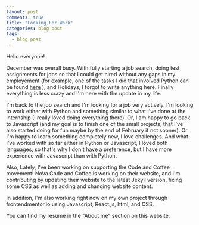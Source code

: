 ```yaml
---
layout: post
comments: true
title: "Looking For Work"
categories: blog post
tags:
  - blog post
---
```


Hello everyone!

December was overall busy. With fully starting a job search, doing test assignments for jobs so that I could get hired without any gaps in my employement (for example, one of the tasks I did that involved Python can be found [here](https://github.com/ambrolla/python) ), and Holidays, I forgot to write anything here. Finally everything is less crazy and I'm here with the update in my life.

I'm back to the job search and I'm looking for a job very actively. I'm looking to work either with Python and something similar to what I've done at the internship (I really loved doing everything there). Or, I am happy to go back to Javascript (and my goal is to finish one of the small projects, that I've also started doing for fun maybe by the end of February if not sooner). Or I'm happy to learn something completely new, I love challenges. And what I've worked with so far either in Python or Javascript, I loved both languages, so that's why I don't have a preference, but I have more experience with Javascript than with Python.

Also, Lately, I've been working on supporting the Code and Coffee movement! NoVa Code and Coffee is working on their website, and I'm contributing by updating their website to the latest Jekyll version, fixing some CSS as well as adding and changing website content.

In addition, I'm also working right now on my own project through frontendmentor.io using Javascript, React.js, html, and CSS.

You can find my resume in the "About me" section on this website.
